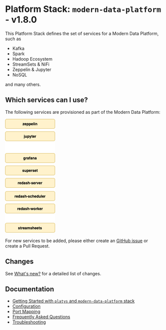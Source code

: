 # Platform Stack: `modern-data-platform` - v1.8.0

This Platform Stack defines the set of services for a Modern Data Platform, such as

* Kafka
* Spark
* Hadoop Ecosystem
* StreamSets & NiFi
* Zeppelin & Jupyter
* NoSQL

and many others. 

## Which services can I use? 

The following services are provisioned as part of the Modern Data Platform: 

![Alt Image Text](./documentation/images/modern-data-platform-overview.png "Modern Data Platform Overview")

For new services to be added, please either create an [GitHub issue](https://github.com/TrivadisPF/modern-data-analytics-stack/issues/new) or create a Pull Request.

## Changes 
See [What's new?](./documentation/changes.md) for a detailed list of changes.

## Documentation

  * [ Getting Started with `platys` and `modern-data-platform` stack](./documentation/getting-started.md)
  * [Configuration](./documentation/configuration.md)
  * [Port Mapping](./documentation/port-mapping.md)
  * [Frequently Asked Questions](./documentation/faq.md)
  * [Troubleshooting](./documentation/troubleshooting.md)



